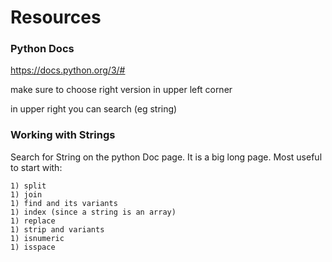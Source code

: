 # Resources 

### Python Docs  

https://docs.python.org/3/# 

make sure to choose right version in upper left corner 

in upper right you can search (eg string) 

### Working with Strings  

Search for String on the python Doc page. It is a big long page. Most useful to start with: 
   
    1) split 
    1) join
    1) find and its variants 
    1) index (since a string is an array)
    1) replace
    1) strip and variants 
    1) isnumeric 
    1) isspace 
    
